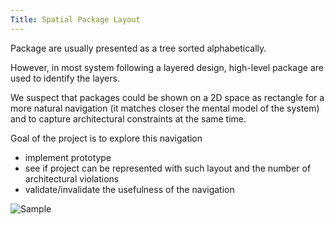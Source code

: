 ```yaml
---
Title: Spatial Package Layout
---
```


Package are usually presented as a tree sorted alphabetically.

However, in most system following a layered design, high-level package are used to identify the layers. 

We suspect that packages could be shown on a 2D space as rectangle for a more natural navigation (it matches closer the mental model of the system) and to capture architectural constraints at the same time.

Goal of the project is to explore this navigation

-  implement prototype
-  see if project can be represented with such layout and the number of architectural violations
-  validate/invalidate the usefulness of the navigation

![Sample](%assets_url%/files/a6/7dfoqz5yt5ihut11o51dji1bffae10/package.jpg)
